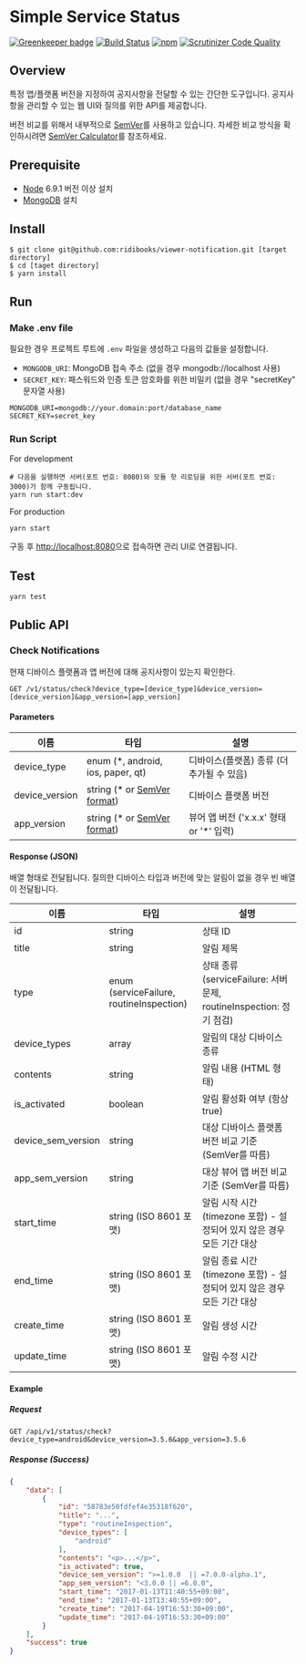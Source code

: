 # Simple Service Status

[![Greenkeeper badge](https://badges.greenkeeper.io/ridibooks/simple-notifier.svg)](https://greenkeeper.io/)
[![Build Status](https://travis-ci.org/ridi/simple-service-status.svg?branch=master)](https://travis-ci.org/ridi/simple-service-status)
[![npm](https://img.shields.io/npm/v/simple-notifier.svg)](https://www.npmjs.com/package/simple-notifier)
[![Scrutinizer Code Quality](https://scrutinizer-ci.com/g/ridibooks/simple-notifier/badges/quality-score.png?b=master)](https://scrutinizer-ci.com/g/ridibooks/simple-notifier/?branch=master)

## Overview

특정 앱/플랫폼 버전을 지정하여 공지사항을 전달할 수 있는 간단한 도구입니다.
공지사항을 관리할 수 있는 웹 UI와 질의를 위한 API를 제공합니다.

버전 비교를 위해서 내부적으로 [SemVer](http://semver.org/)를 사용하고 있습니다.
자세한 비교 방식을 확인하시려면 [SemVer Calculator](https://semver.npmjs.com/)를 참조하세요.

## Prerequisite

- [Node](https://nodejs.org/ko/) 6.9.1 버전 이상 설치
- [MongoDB](https://www.mongodb.com/) 설치

## Install

```
$ git clone git@github.com:ridibooks/viewer-notification.git [target directory]
$ cd [taget directory]
$ yarn install
```

## Run

### Make .env file

필요한 경우 프로젝트 루트에 `.env` 파일을 생성하고 다음의 값들을 설정합니다.

- `MONGODB_URI`: MongoDB 접속 주소 (없을 경우 mongodb://localhost 사용)
- `SECRET_KEY`: 패스워드와 인증 토큰 암호화를 위한 비밀키 (없을 경우 "secretKey" 문자열 사용)

```
MONGODB_URI=mongodb://your.domain:port/database_name
SECRET_KEY=secret_key
```

### Run Script

For development
```
# 다음을 실행하면 서버(포트 번호: 8080)와 모듈 핫 리로딩을 위한 서버(포트 번호: 3000)가 함께 구동됩니다.
yarn run start:dev
```

For production
```
yarn start
```

구동 후 [http://localhost:8080](http://localhost:8080)으로 접속하면 관리 UI로 연결됩니다.

## Test

```
yarn test
```

## Public API
### Check Notifications

현재 디바이스 플랫폼과 앱 버전에 대해 공지사항이 있는지 확인한다.

```
GET /v1/status/check?device_type=[device_type]&device_version=[device_version]&app_version=[app_version]
```

#### Parameters

| 이름           | 타입                                              | 설명                                      |
| -------------- | ------------------------------------------------- | ----------------------------------------- |
| device_type    | enum (*, android, ios, paper, qt)                 | 디바이스(플랫폼) 종류 (더 추가될 수 있음) |
| device_version | string (* or [SemVer format](http://semver.org/)) | 디바이스 플랫폼 버전                      |
| app_version    | string (* or [SemVer format](http://semver.org/)) | 뷰어 앱 버전 ('x.x.x' 형태 or '*' 입력)   |

#### Response (JSON)

배열 형태로 전달됩니다. 질의한 디바이스 타입과 버전에 맞는 알림이 없을 경우 빈 배열이 전달됩니다.

| 이름               | 타입                                     | 설명                                                                    |
| ------------------ | ---------------------------------------- | ----------------------------------------------------------------------- |
| id                 | string                                   | 상태 ID                                                                 |
| title              | string                                   | 알림 제목                                                               |
| type               | enum (serviceFailure, routineInspection) | 상태 종류 (serviceFailure: 서버 문제, routineInspection: 정기 점검)     |
| device_types       | array                                    | 알림의 대상 디바이스 종류                                               |
| contents           | string                                   | 알림 내용 (HTML 형태)                                                   |
| is_activated       | boolean                                  | 알림 활성화 여부 (항상 true)                                            |
| device_sem_version | string                                   | 대상 디바이스 플랫폼 버전 비교 기준 (SemVer를 따름)                     |
| app_sem_version    | string                                   | 대상 뷰어 앱 버전 비교 기준 (SemVer를 따름)                             |
| start_time         | string (ISO 8601 포맷)                   | 알림 시작 시간 (timezone 포함) - 설정되어 있지 않은 경우 모든 기간 대상 |
| end_time           | string (ISO 8601 포맷)                   | 알림 종료 시간 (timezone 포함) - 설정되어 있지 않은 경우 모든 기간 대상 |
| create_time        | string (ISO 8601 포맷)                   | 알림 생성 시간                                                          |
| update_time        | string (ISO 8601 포맷)                   | 알림 수정 시간                                                          |

#### Example

##### Request
```
GET /api/v1/status/check?device_type=android&device_version=3.5.6&app_version=3.5.6
```

##### Response (Success)
```json
{
    "data": [
        {
            "id": "58783e50fdfef4e35318f620",
            "title": "...",
            "type": "routineInspection",
            "device_types": [
                "android"
            ],
            "contents": "<p>...</p>",
            "is_activated": true,
            "device_sem_version": ">=1.0.0  || =7.0.0-alpha.1",
            "app_sem_version": "<3.0.0 || =6.0.0",
            "start_time": "2017-01-13T11:40:55+09:00",
            "end_time": "2017-01-13T13:40:55+09:00",
            "create_time": "2017-04-19T16:53:30+09:00",
            "update_time": "2017-04-19T16:53:30+09:00"
        }
    ],
    "success": true
}
```
